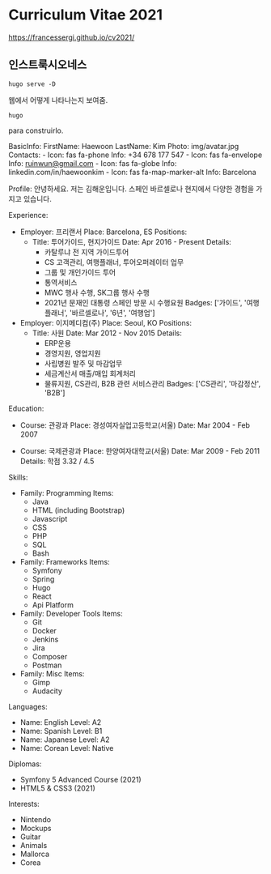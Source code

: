 # Curriculum Vitae 2021

https://francessergi.github.io/cv2021/

## 인스트룩시오네스 
```
hugo serve -D
```  
웹에서 어떻게 나타나는지 보여줌.

```
hugo
```  
para construirlo.



BasicInfo:
  FirstName: Haewoon
  LastName: Kim
  Photo: img/avatar.jpg
  Contacts:
    - Icon: fas fa-phone
      Info: +34 678 177 547
    - Icon: fas fa-envelope
      Info: ruinwun@gmail.com
    - Icon: fas fa-globe
      Info: linkedin.com/in/haewoonkim
    - Icon: fas fa-map-marker-alt
      Info: Barcelona

Profile: 안녕하세요. 저는 김해운입니다. 스페인 바르셀로나 현지에서 다양한 경험을 가지고 있습니다.

Experience:
  - Employer: 프리랜서
    Place: Barcelona, ES
    Positions:
      - Title: 투어가이드, 현지가이드
        Date: Apr 2016 - Present
        Details:
          - 카탈루냐 전 지역 가이드투어
          - CS 고객관리, 여행플래너, 투어오퍼레이터 업무 
          - 그룹 및 개인가이드 투어 
          - 통역서비스
          - MWC 행사 수행, SK그룹 행사 수행 
          - 2021년 문재인 대통령 스페인 방문 시 수행요원
        Badges: ['가이드', '여행플래너', '바르셀로나', '6년', '여행업']
  - Employer: 이지메디컴(주)
    Place: Seoul, KO
    Positions:
      - Title: 사원
        Date: Mar 2012 - Nov 2015
        Details:
          - ERP운용 
          - 경영지원, 영업지원 
          - 사립병원 발주 및 마감업무
          - 세금계산서 매출/매입 회계처리
          - 물류지원, CS관리, B2B 관련 서비스관리
        Badges: ['CS관리', '마감정산', 'B2B']

Education:
  - Course: 관광과
    Place: 경성여자실업고등학교(서울)
    Date: Mar 2004 - Feb 2007
    
 - Course: 국제관광과
    Place: 한양여자대학교(서울)
    Date: Mar 2009 - Feb 2011
    Details: 학점 3.32 / 4.5


Skills:
  - Family: Programming
    Items:
      - Java
      - HTML (including Bootstrap)
      - Javascript
      - CSS
      - PHP
      - SQL
      - Bash
  - Family: Frameworks
    Items:
      - Symfony
      - Spring
      - Hugo
      - React
      - Api Platform
  - Family: Developer Tools
    Items:
      - Git
      - Docker
      - Jenkins
      - Jira
      - Composer
      - Postman
  - Family: Misc
    Items:
      - Gimp
      - Audacity

Languages:
  - Name: English
    Level: A2
  - Name: Spanish
    Level: B1
  - Name: Japanese
    Level: A2
  - Name: Corean
    Level: Native

Diplomas:
  - Symfony 5 Advanced Course (2021)
  - HTML5 & CSS3 (2021)

Interests:
  - Nintendo
  - Mockups
  - Guitar
  - Animals
  - Mallorca
  - Corea
